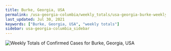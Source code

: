 ```yaml
---
title: Burke, Georgia, USA
permalink: /usa-georgia-columbia/weekly_totals/usa-georgia-burke-weekly_totals.html
last_updated: Jul 30, 2021
keywords: ["Burke, Georgia, USA", "weekly totals"]
sidebar: usa-georgia-columbia_sidebar
---
```


![Weekly Totals of Confirmed Cases for Burke, Georgia, USA](/covid_tracker/images/graphs/usa-georgia-burke-weekly_totals_graph.png)

